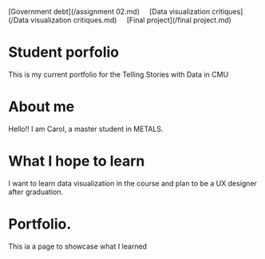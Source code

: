 
[Government debt](/assignment 02.md) &nbsp;&nbsp;&nbsp;
[Data visualization critiques](/Data visualization critiques.md) &nbsp;&nbsp;&nbsp;
[Final project](/final project.md) &nbsp;&nbsp;&nbsp;

# Student porfolio
This is my current portfolio for the Telling Stories with Data in CMU

# About me

Hello!! I am Carol, a master student in METALS.

# What I hope to learn
I want to learn data visualization in the course and plan to be a UX designer after graduation.

# Portfolio.
This ia a page to showcase what I learned



  
